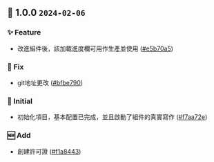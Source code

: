 ## 🎉 1.0.0 `2024-02-06`
### ✨ Feature
- 改進組件後，該加載進度欄可用作生產並使用 ([#e5b70a5](https://github.com/kwooshung/files/commit/e5b70a5bb4c61964628829dc86628bebe0c00dc5))
### 🐛 Fix
- git地址更改 ([#bfbe790](https://github.com/kwooshung/files/commit/bfbe790f772046e63360912c290c819504c353dd))
### 🍻 Initial
- 初始化項目，基本配置已完成，並且啟動了組件的真實寫作 ([#f7aa72e](https://github.com/kwooshung/files/commit/f7aa72ec18fa74956a55b81367d00f16034fe3f9))
### 🆕 Add
- 創建許可證 ([#f1a8443](https://github.com/kwooshung/files/commit/f1a844357c7101f3ab82716d16610c55e58b0ae1))

